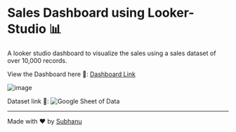 # Sales Dashboard using Looker-Studio 📊

A looker studio dashboard to visualize the sales using a sales dataset of over 10,000 records.

View the Dashboard here 🔗: [Dashboard Link](http://lookerstudio.google.com/reporting/26c3dd4b-90e0-4d41-bfe6-88b65eee5fee)

![image](https://github.com/user-attachments/assets/65d0398e-accd-4b46-8ea2-248dcea8c7df)


Dataset link 🔗: ![Google Sheet of Data](https://docs.google.com/spreadsheets/d/1kcPtnOBy2Ij0oIysnJOoxhB1BmND2RDBwU8v6nNZKyo/edit?usp=sharing)



---
Made with ❤️ by [Subhanu](https://github.com/subhanu-dev)
